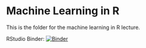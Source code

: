 # Machine Learning in R

This is the folder for the machine learning in R lecture. 

RStudio Binder: [![Binder](http://mybinder.org/badge.svg)](http://beta.mybinder.org/v2/gh/ck37/PS239T/master?urlpath=rstudio)
